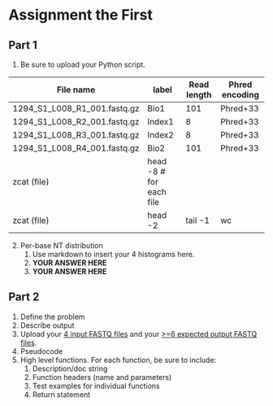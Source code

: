 # Assignment the First

## Part 1
1. Be sure to upload your Python script.

| File name | label | Read length | Phred encoding |
|---|---|---|---|
| 1294_S1_L008_R1_001.fastq.gz | Bio1  | 101 | Phred+33 |
| 1294_S1_L008_R2_001.fastq.gz | Index1 | 8 | Phred+33 |
| 1294_S1_L008_R3_001.fastq.gz | Index2 | 8 | Phred+33 |
| 1294_S1_L008_R4_001.fastq.gz | Bio2 | 101 | Phred+33 |
zcat (file) | head -8   # for each file
zcat (file) | head -2 | tail -1 | wc 


2. Per-base NT distribution
    1. Use markdown to insert your 4 histograms here.
    2. **YOUR ANSWER HERE**
    3. **YOUR ANSWER HERE**
    
## Part 2
1. Define the problem
2. Describe output
3. Upload your [4 input FASTQ files](../TEST-input_FASTQ) and your [>=6 expected output FASTQ files](../TEST-output_FASTQ).
4. Pseudocode
5. High level functions. For each function, be sure to include:
    1. Description/doc string
    2. Function headers (name and parameters)
    3. Test examples for individual functions
    4. Return statement
